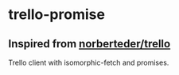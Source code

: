 # trello-promise

## Inspired from [norberteder/trello](https://github.com/norberteder/trello)
   Trello client with isomorphic-fetch and promises.
